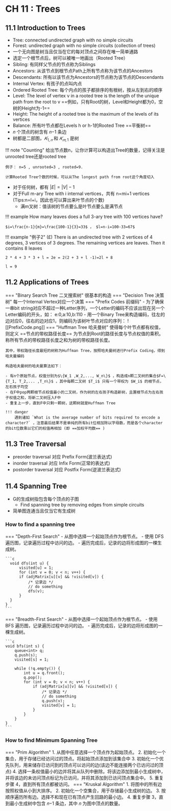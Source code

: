 # CH 11 : Trees

## 11.1 Introduction to Trees

- Tree: connected undirected graph with no simple circuits
- Forest: undirected graph with no simple circuits (collection of trees)
- 一个无向图是树当且仅当在它的每对顶点之间存在唯一简单通路
- 选定一个根节点后，树可以被唯一地画出（Rooted Tree）
- Sibling: 有同样父节点的节点称为Siblings
- Ancestors: 从该节点到根节点Path上所有节点称为该节点的Ancestors
- Descendants: 所有以该节点为Ancestors的节点称为该节点的Descendants
- Internal Vertex: 有孩子的点叫内点
- Ordered Rooted Tree: 每个内点的孩子都排序的有根树，按从左到右的顺序
- Level: The level of vertex v in a rooted tree is the length of the unique path from the root to v ==例如，只有Root的树，Level和Height都为0，空树的Height为-1==
- Height: The height of a rooted tree is the maximum of the levels of its vertices
- Balance: 所有叶节点都在Levels h or h-1的Rooted Tree ==平衡树==
- 𝑛 个顶点的树含有 𝑛−1 条边
- 树都是二部图，$𝐾_{1,𝑛}$ 和 $𝐾_{𝑚,1}$ 是树

!!! note "Counting"
	给出节点数n，让你计算可以构造出Tree的数量，记得关注是unrooted tree还是rooted tree
	
	例子： n=5 , unrooted=3 , rooted=9.
	
	计算Rooted Tree个数的时候，可以从The longest path from root这个角度切入

- 对于任何树，都有 $|E|=|V|-1$
- 对于Full m-ary Tree with i internal vertices，共有 n=mi+1 vertices (Tips:n=l+i，因此也可以算出来叶节点的个数)
	- 满m叉树：值该树的节点要么是叶节点要么是满节点

!!! example
	How many leaves does a full 3-ary tree with 100 vertices have?
	
	$i=\frac{n-1}{m}=\frac{100-1}{3}=33$ ， $l=n-i=100-33=67$

!!! example "例子2"
	(£) There is an undirected tree with 2 vertices of 4 degrees, 3 vertices of 3 degrees. The remaining vertices are leaves. Then it contains 8 leaves
	
	2 * 4 + 3 * 3 + l = 2e = 2(2 + 3 + l -1)=2l + 8
	
	l = 9

## 11.2 Applications of Trees

=== "Binary Search Tree 二叉搜索树"
	很基本的构造
=== "Decision Tree 决策树"
	每一个Internal Vertex对应一个决策
=== "Prefix Codes 前缀码"
	- 为了确保一串bit string对应不超过一种Letter序列，一个Letter的编码不应该出现在另一个Letter编码的开头，如： e:0,a:10,b:110
	- 用一个Binary Tree来构造编码，往左的边对应0，往右的边对应1，则编码为该树叶节点对应的序列：
	![[PrefixCode.png]]
=== "Huffman Tree 哈夫曼树"
	使得每个叶节点都有权值，则定义 ==节点的带权路径长度== 为节点到Root的路径长度与节点权值的乘积。称所有节点的带权路径长度之和为树的带权路径长度。
	
	其中，带权路径长度最短的树称为Huffman Tree，按照哈夫曼树进行Prefix Coding，得到哈夫曼编码
	
	构造哈夫曼树的哈夫曼算法如下：
	
	- 有n个原始节点，权值分别为$\{W_1 ,W_2,..., W_n\}$ ，构造成n颗二叉树的集合$F=\{T_1, T_2,... ,T_n\}$ ，其中每颗二叉树 $T_i$ 只有一个带权为 $W_i$ 的根节点，左右孩子均空
	- 在F中pop两颗根节点权值最小的二叉树，作为树的左右孩子构造新树，且置根节点为左右孩子权值之和，将新二叉树压入F中
	- 重复上一步，直到F中只剩一颗树，这颗树就是Huffman Tree
	
	!!! danger
		遇到诸如 `What is the average number of bits required to encode a character?` ，注意最后结果不是单纯的所有bit位相加除以字母数，而是各个character的bit位数乘以它们的权值再相加 (即 ==加权平均数== )
## 11.3 Tree Traversal

- preorder traversal 对应 Prefix Form(波兰表达式)
- inorder traversal 对应 Infix Form(正常的表达式)
- postorder traversal 对应 Postfix Form(逆波兰表达式)

## 11.4 Spanning Tree

- G的生成树指包含每个顶点的子图
	- Find spanning tree by removing edges from simple circuits
- 简单图连通当且仅当它有生成树

### How to find a spanning tree

=== "Depth-First Search"
	- 从图中选择一个起始顶点作为根节点。
	- 使用 DFS 遍历图，记录遍历过程中访问的边。
	- 遍历完成后，记录的边将形成图的一棵生成树。
	
	```c
	  void dfs(int u) {
		  visited[u] = 1;
		  for (int v = 0; v < n; v++) {
	      if (adjMatrix[u][v] && !visited[v]) {
	          /* 记录边 */
	          // do something
	          dfs(v);
	      }
	  }
	}
	```
=== "Breadth-First Search"
	- 从图中选择一个起始顶点作为根节点。
	- 使用 BFS 遍历图，记录遍历过程中访问的边。
	- 遍历完成后，记录的边将形成图的一棵生成树。
	
	```c
	void bfs(int s) {
	    queue<int> q;
	    q.push(s);
	    visited[s] = 1;
	
	    while (!q.empty()) {
	        int u = q.front();
	        q.pop();
	        for (int v = 0; v < n; v++) {
	            if (adjMatrix[u][v] && !visited[v]) {
	                /* 记录边 */
	                // do something
	                q.push(v);
	                visited[v] = 1;
	            }
	        }
	    }
	}
	```


### How to find Minimum Spanning Tree

=== "Prim Algorithm"
	1. 从图中任意选择一个顶点作为起始顶点。
	2. 初始化一个集合，用于存储已经访问过的顶点。将起始顶点添加到该集合中
	3. 初始化一个优先队列，用来储存已访问到的顶点可以访问的边(该边不能连接两个已访问过的顶点)
	4. 选择一条权值最小的边并将其从队列中删除。将该边添加到最小生成树中，并将该边的未访问顶点标记为已访问，并将其添加到已访问顶点集合中。
	5. 重复步骤 4，直到所有顶点都被访问。
=== "Kruskal Algorithm"
	1. 将图中的所有边按照权值从小到大排序。
	2. 初始化一个空集合，用于存储最小生成树的边。
	3. 按顺序遍历所有边。选择不和现在已有顶点产生回路的最小边。
	4. 重复步骤 3，直到最小生成树中包含 𝑛−1 条边，其中 𝑛 为图中顶点的数量。

